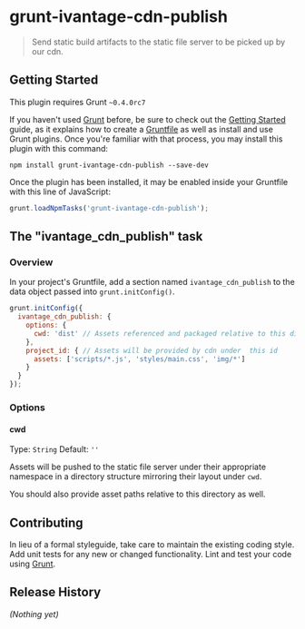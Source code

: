 # grunt-ivantage-cdn-publish

> Send static build artifacts to the static file server to be picked up by our cdn.

## Getting Started
This plugin requires Grunt `~0.4.0rc7`

If you haven't used [Grunt](http://gruntjs.com/) before, be sure to check out the [Getting Started](http://gruntjs.com/getting-started) guide, as it explains how to create a [Gruntfile](http://gruntjs.com/sample-gruntfile) as well as install and use Grunt plugins. Once you're familiar with that process, you may install this plugin with this command:

```shell
npm install grunt-ivantage-cdn-publish --save-dev
```

Once the plugin has been installed, it may be enabled inside your Gruntfile with this line of JavaScript:

```js
grunt.loadNpmTasks('grunt-ivantage-cdn-publish');
```

## The "ivantage_cdn_publish" task

### Overview
In your project's Gruntfile, add a section named `ivantage_cdn_publish` to the data object passed into `grunt.initConfig()`.

```js
grunt.initConfig({
  ivantage_cdn_publish: {
    options: {
      cwd: 'dist' // Assets referenced and packaged relative to this dir
    },
    project_id: { // Assets will be provided by cdn under  this id
      assets: ['scripts/*.js', 'styles/main.css', 'img/*']
    }
  }
});
```

### Options

#### cwd
Type: `String`
Default: `''`

Assets will be pushed to the static file server under their appropriate
namespace in a directory structure mirroring their layout under `cwd`.

You should also provide asset paths relative to this directory as well.

## Contributing
In lieu of a formal styleguide, take care to maintain the existing coding style. Add unit tests for any new or changed functionality. Lint and test your code using [Grunt](http://gruntjs.com/).

## Release History
_(Nothing yet)_

